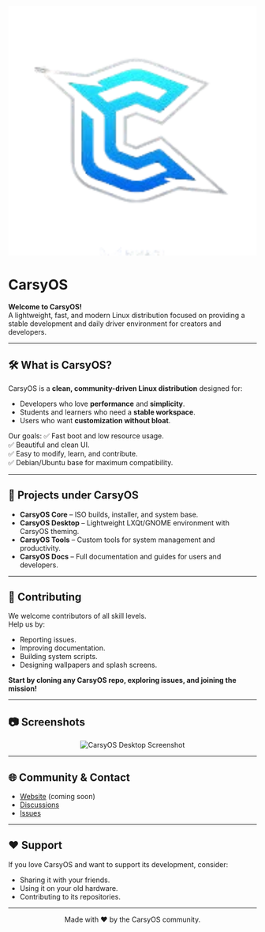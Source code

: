 <p align="center">
  <img src="https://raw.githubusercontent.com/CarsyOS/.github/main/CattyOS-removebg-preview(1).png" alt="CarsyOS Banner" width="800">
</p>

# CarsyOS 

**Welcome to CarsyOS!**  
A lightweight, fast, and modern Linux distribution focused on providing a stable development and daily driver environment for creators and developers.

---

## 🛠️ What is CarsyOS?

CarsyOS is a **clean, community-driven Linux distribution** designed for:

- Developers who love **performance** and **simplicity**.
- Students and learners who need a **stable workspace**.
- Users who want **customization without bloat**.

Our goals:
✅ Fast boot and low resource usage.  
✅ Beautiful and clean UI.  
✅ Easy to modify, learn, and contribute.  
✅ Debian/Ubuntu base for maximum compatibility.

---

## 🚀 Projects under CarsyOS

- **CarsyOS Core** – ISO builds, installer, and system base.
- **CarsyOS Desktop** – Lightweight LXQt/GNOME environment with CarsyOS theming.
- **CarsyOS Tools** – Custom tools for system management and productivity.
- **CarsyOS Docs** – Full documentation and guides for users and developers.

---

## 🤝 Contributing

We welcome contributors of all skill levels.  
Help us by:
- Reporting issues.
- Improving documentation.
- Building system scripts.
- Designing wallpapers and splash screens.

**Start by cloning any CarsyOS repo, exploring issues, and joining the mission!**

---

## 📷 Screenshots

<p align="center">
  <img src="https://raw.githubusercontent.com/CarsyOS/.github/main/screenshot1.png" alt="CarsyOS Desktop Screenshot" width="700">
</p>

---

## 🌐 Community & Contact

- [Website](https://carsyos.github.io) (coming soon)
- [Discussions](https://github.com/CarsyOS/CarsyOS/discussions)
- [Issues](https://github.com/CarsyOS/CarsyOS/issues)

---

## ❤️ Support

If you love CarsyOS and want to support its development, consider:
- Sharing it with your friends.
- Using it on your old hardware.
- Contributing to its repositories.

---

<p align="center">
  Made with ❤️ by the CarsyOS community.
</p>
